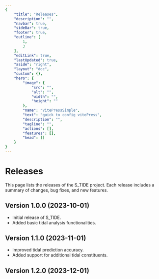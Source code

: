 ```yaml
---
{
    "title": "Releases",
    "description": "",
    "navbar": true,
    "sideBar": true,
    "footer": true,
    "outline": [
        1,
        3
    ],
    "editLink": true,
    "lastUpdated": true,
    "aside": "right",
    "layout": "doc",
    "custom": {},
    "hero": {
        "image": {
            "src": "",
            "alt": "",
            "width": "",
            "height": ""
        },
        "name": "VitePressSimple",
        "text": "quick to config vitePress",
        "description": "",
        "tagline": "",
        "actions": [],
        "features": [],
        "head": []
    }
}
---
```


# Releases

This page lists the releases of the S_TIDE project. Each release includes a summary of changes, bug fixes, and new features.

## Version 1.0.0 (2023-10-01)

- Initial release of S_TIDE.
- Added basic tidal analysis functionalities.

## Version 1.1.0 (2023-11-01)

- Improved tidal prediction accuracy.
- Added support for additional tidal constituents.

## Version 1.2.0 (2023-12-01)
